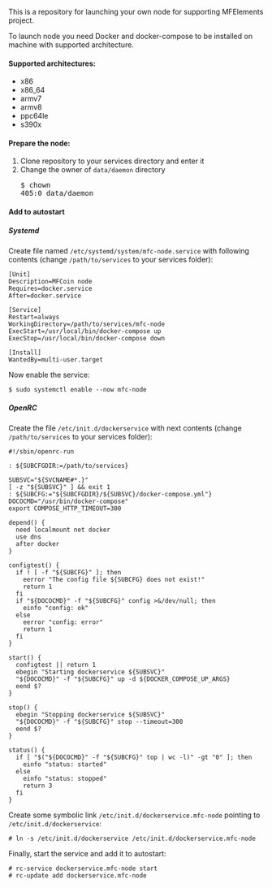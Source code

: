 This is a repository for launching your own node for supporting MFElements project. 

To launch node you need Docker and docker-compose to be installed on machine with supported architecture.

#### Supported architectures:
* x86
* x86_64
* armv7
* armv8
* ppc64le
* s390x

#### Prepare the node:
1. Clone repository to your services directory and enter it
1. Change the owner of `data/daemon` directory <pre>$ chown 405:0 data/daemon</pre>

#### Add to autostart
##### Systemd

Create file named `/etc/systemd/system/mfc-node.service` with following contents (change `/path/to/services` to your services folder):

```
[Unit]
Description=MFCoin node
Requires=docker.service
After=docker.service

[Service]
Restart=always
WorkingDirectory=/path/to/services/mfc-node
ExecStart=/usr/local/bin/docker-compose up
ExecStop=/usr/local/bin/docker-compose down

[Install]
WantedBy=multi-user.target
```

Now enable the service:

```
$ sudo systemctl enable --now mfc-node
```

##### OpenRC

Create the file `/etc/init.d/dockerservice` with next contents (change `/path/to/services` to your services folder):

```
#!/sbin/openrc-run

: ${SUBCFGDIR:=/path/to/services}

SUBSVC="${SVCNAME#*.}"
[ -z "${SUBSVC}" ] && exit 1
: ${SUBCFG:="${SUBCFGDIR}/${SUBSVC}/docker-compose.yml"}
DOCOCMD="/usr/bin/docker-compose"
export COMPOSE_HTTP_TIMEOUT=300

depend() {
  need localmount net docker
  use dns
  after docker
}

configtest() {
  if ! [ -f "${SUBCFG}" ]; then
    eerror "The config file ${SUBCFG} does not exist!"
    return 1
  fi
  if "${DOCOCMD}" -f "${SUBCFG}" config >&/dev/null; then
    einfo "config: ok"
  else
    eerror "config: error"
    return 1
  fi
}

start() {
  configtest || return 1
  ebegin "Starting dockerservice ${SUBSVC}"
  "${DOCOCMD}" -f "${SUBCFG}" up -d ${DOCKER_COMPOSE_UP_ARGS}
  eend $?
}

stop() {
  ebegin "Stopping dockerservice ${SUBSVC}"
  "${DOCOCMD}" -f "${SUBCFG}" stop --timeout=300
  eend $?
}

status() {
  if [ "$("${DOCOCMD}" -f "${SUBCFG}" top | wc -l)" -gt "0" ]; then
    einfo "status: started"
  else
    einfo "status: stopped"
    return 3
  fi
}
```

Create some symbolic link `/etc/init.d/dockerservice.mfc-node` pointing to `/etc/init.d/dockerservice`:

```
# ln -s /etc/init.d/dockerservice /etc/init.d/dockerservice.mfc-node
```

Finally, start the service and add it to autostart:

```
# rc-service dockerservice.mfc-node start
# rc-update add dockerservice.mfc-node
```
